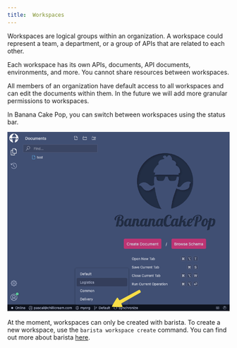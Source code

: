 ```yaml
---
title:  Workspaces
---
```


Workspaces are logical groups within an organization.  A workspace could represent a team, a department, or a group of APIs that are related to each other.

Each workspace has its own APIs, documents, API documents, environments, and more. You cannot share resources between workspaces. 

All members of an organization have default access to all workspaces and can edit the documents within them. In the future we will add more granular permissions to workspaces.

In Banana Cake Pop, you can switch between workspaces using the status bar. 

![Screenshot showing the workspace and organization switcher in the status bar](images/workspace-0.png)

At the moment, workspaces can only be created with barista. To create a new workspace, use the `barista workspace create` command. 
You can find out more about barista [here](/docs/barista/v1).
